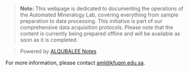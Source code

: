 > **Note:** This webpage is dedicated to documenting the operations of the Automated Mineralogy Lab, covering everything from sample preparation to data processing. This initiative is part of our comprehensive data acquisition protocols. Please note that the content is currently being prepared offline and will be available as soon as it is completed.

> Powered by [ALQUBALEE Notes](https://notes.qubalee.com)

For more information, please contact [aml@kfupm.edu.sa](mailto:aml@kfupm.edu.sa).
